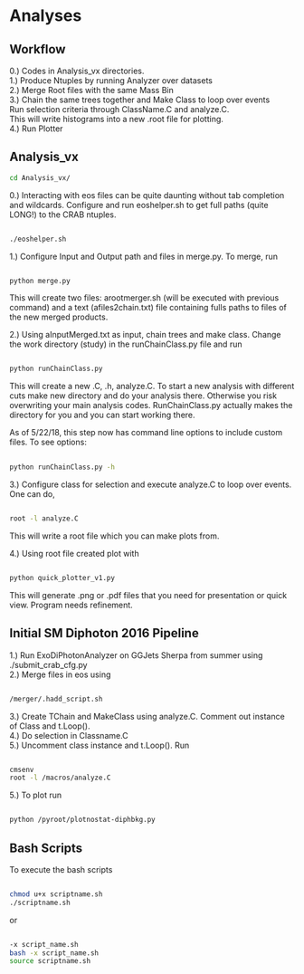 # Analyses

## Workflow
0.) Codes in Analysis_vx directories. <br />
1.) Produce Ntuples by running Analyzer over datasets <br />
2.) Merge Root files with the same Mass Bin <br />
3.) Chain the same trees together and Make Class to loop over events <br />
Run selection criteria through ClassName.C and analyze.C. <br />
This will write histograms into a new .root file for plotting. <br />
4.) Run Plotter <br />

## Analysis_vx
```bash
cd Analysis_vx/

```

0.) Interacting with eos files can be quite daunting without tab completion and wildcards.  Configure and run eoshelper.sh to get full paths (quite LONG!) to the CRAB ntuples. <br />
```bash

./eoshelper.sh

```
1.) Configure Input and Output path and files in merge.py. To merge, run
```bash

python merge.py

```
This will create two files: arootmerger.sh (will be executed with previous command) and a text (afiles2chain.txt) file containing fulls paths to files of the new merged products. 
 
2.) Using aInputMerged.txt as input, chain trees and make class. Change the work directory (study) in the runChainClass.py file and run <br />
```bash

python runChainClass.py

```

This will create a new <Classname>.C, <Classname>.h, analyze<Classname>.C. To start a new analysis with different cuts make new directory and do your analysis there. Otherwise
you risk overwriting your main analysis codes. RunChainClass.py actually makes the directory for you and you can start working there. 

As of 5/22/18, this step now has command line options to include custom files. To see options:

```bash
 
python runChainClass.py -h

``` 


3.) Configure class for selection and execute analyze.C to loop over events. One can do, <br />
```bash

root -l analyze.C

```
This will write a root file which you can make plots from. 

4.) Using root file created plot with
```bash

python quick_plotter_v1.py

```
This will generate .png or .pdf files that you need for presentation or quick view. Program needs refinement. 

## Initial SM Diphoton 2016 Pipeline
1.) Run ExoDiPhotonAnalyzer on GGJets Sherpa from summer using ./submit_crab_cfg.py <br />
2.) Merge files in eos using 
```bash

/merger/.hadd_script.sh

```
3.) Create TChain and MakeClass using analyze.C. Comment out instance of Class and t.Loop(). <br />
4.) Do selection in Classname.C <br />
5.) Uncomment class instance and t.Loop(). Run 
```bash

cmsenv
root -l /macros/analyze.C

```  
5.) To plot run 
```bash

python /pyroot/plotnostat-diphbkg.py

```

## Bash Scripts
To execute the bash scripts <br />
```bash

chmod u+x scriptname.sh 
./scriptname.sh  

```

or <br />

```bash

-x script_name.sh 
bash -x script_name.sh 
source scriptname.sh 

```

